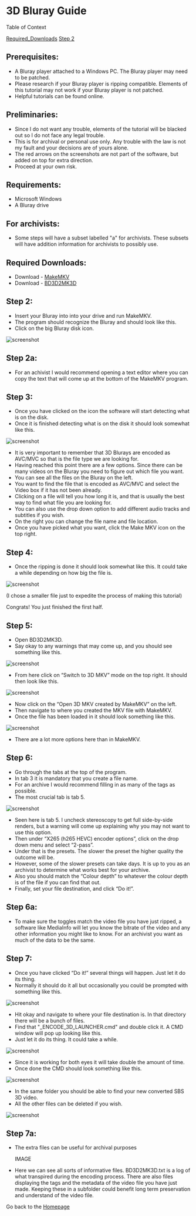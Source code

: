 # 3D Bluray Guide

Table of Context

[Required_Downloads](https://the-sundance-kid.github.io/3D-isnt-Dead-Test/Guide.html#step-1)  [Step 2](https://the-sundance-kid.github.io/3D-isnt-Dead-Test/Guide.html#step-2)

## Prerequisites:

* A Bluray player attached to a Windows PC. The Bluray player may need to be patched.
* Please research if your Bluray player is ripping compatible. Elements of this tutorial may not work if your Bluray player is not patched. 
* Helpful tutorials can be found online.

## Preliminaries:

* Since I do not want any trouble, elements of the tutorial will be blacked out so I do not face any legal trouble. 
* This is for archival or personal use only. Any trouble with the law is not my fault and your decisions are of yours alone.
* The red arrows on the screenshots are not part of the software, but added on top for extra direction.
* Proceed at your own risk.

## Requirements:
* Microsoft Windows
* A Bluray drive

## For archivists:
* Some steps will have a subset labelled "a" for archivists. These subsets will have addition information for archivists to possibly use.

## Required Downloads:

* Download - [MakeMKV](https://www.makemkv.com/download/Setup_MakeMKV_v1.17.8.exe)
* Download - [BD3D2MK3D](https://www.videohelp.com/download/BD3D2MK3D.7z?r=CmFGdbFKDb) 

## Step 2:

* Insert your Bluray into into your drive and run MakeMKV. 
* The program should recognize the Bluray and should look like this. 
* Click on the big Bluray disk icon.

![screenshot](Image_1.png)

## Step 2a:
* For an achivist I would recommend opening a text editor where you can copy the text that will come up at the bottom of the MakeMKV program.

## Step 3:

* Once you have clicked on the icon the software will start detecting what is on the disk. 
* Once it is finished detecting what is on the disk it should look somewhat like this. 

![screenshot](Image_2.png)

* It is very important to remember that 3D Blurays are encoded as AVC/MVC so that is the file type we are looking for. 
* Having reached this point there are a few options. Since there can be many videos on the Bluray you need to figure out which file you want. 
* You can see all the files on the Bluray on the left. 
* You want to find the file that is encoded as AVC/MVC and select the Video box if it has not been already. 
* Clicking on a file will tell you how long it is, and that is usually the best way to find what file you are looking for. 
* You can also use the drop down option to add different audio tracks and subtitles if you wish. 
* On the right you can change the file name and file location. 
* Once you have picked what you want, click the Make MKV icon on the top right. 

## Step 4:

* Once the ripping is done it should look somewhat like this. It could take a while depending on how big the file is. 

![screenshot](Image_3.png)

(I chose a smaller file just to expedite the process of making this tutorial)

Congrats! You just finished the first half. 

## Step 5:

* Open BD3D2MK3D. 
* Say okay to any warnings that may come up, and you should see something like this. 

![screenshot](Image_4.png)

* From here click on “Switch to 3D MKV” mode on the top right. It should then look like this. 

![screenshot](Image_5.png)

* Now click on the “Open 3D MKV created by MakeMKV” on the left. 
* Then navigate to where you created the MKV file with MakeMKV. 
* Once the file has been loaded in it should look something like this. 

![screenshot](Image_6.png)

* There are a lot more options here than in MakeMKV. 

## Step 6:

* Go through the tabs at the top of the program. 
* In tab 3 it is mandatory that you create a file name. 
* For an archive I would recommend filling in as many of the tags as possible. 
* The most crucial tab is tab 5. 

![screenshot](Image_7.png)

* Seen here is tab 5. I uncheck stereoscopy to get full side-by-side renders, but a warning will come up explaining why you may not want to use this option. 
* Then under “X265 (h265 HEVC) encoder options”, click on the drop down menu and select “2-pass”. 
* Under that is the presets. The slower the preset the higher quality the outcome will be. 
* However, some of the slower presets can take days. It is up to you as an archivist to determine what works best for your archive. 
* Also you should match the “Colour depth” to whatever the colour depth is of the file if you can find that out. 
* Finally, set your file destination, and click “Do it!”. 

## Step 6a:
* To make sure the toggles match the video file you have just ripped, a software like MediaInfo will let you know the bitrate of the video and any other information you might like to know. For an archivist you want as much of the data to be the same.

## Step 7:

* Once you have clicked “Do it!” several things will happen. Just let it do its thing. 
* Normally it should do it all but occasionally you could be prompted with something like this. 

![screenshot](Image_8.png)

* Hit okay and navigate to where your file destination is. In that directory there will be a bunch of files.
* Find that "_ENCODE_3D_LAUNCHER.cmd" and double click it. A CMD window will pop up looking like this. 
* Just let it do its thing. It could take a while. 

![screenshot](Image_9.png)

* Since it is working for both eyes it will take double the amount of time. 
* Once done the CMD should look something like this.

![screenshot](Image_10.png)

* In the same folder you should be able to find your new converted SBS 3D video. 
* All the other files can be deleted if you wish.

![screenshot](Image_11.png)

## Step 7a:
* The extra files can be useful for archival purposes

  IMAGE

* Here we can see all sorts of informative files. BD3D2MK3D.txt is a log of what transpired during the encoding process. There are also files displaying the tags and the metadata of the video file you have just made. Keeping these in a subfolder could benefit long term preservation and understand of the video file.

Go back to the [Homepage](index.md)
